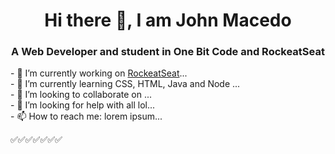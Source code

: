 <h1 align="center">Hi there 👋, I am John Macedo</h1>

<h3 align="center">A Web Developer and student in One Bit Code and RockeatSeat</h3>


<!--
**john890315/john890315** is a ✨ _special_ ✨ repository because its `README.md` (this file) appears on your GitHub profile.

Here are some ideas to get you started:
-->
<p>
- 🔭 I’m currently working on <a href="###">RockeatSeat</a>...<br>
- 🌱 I’m currently learning CSS, HTML, Java and Node ...<br>
- 👯 I’m looking to collaborate on ...<br>
- 🤔 I’m looking for help with all lol...<br>
- 📫 How to reach me: lorem ipsum...<br>
</p>

✅✅✅✅✅✅✅
